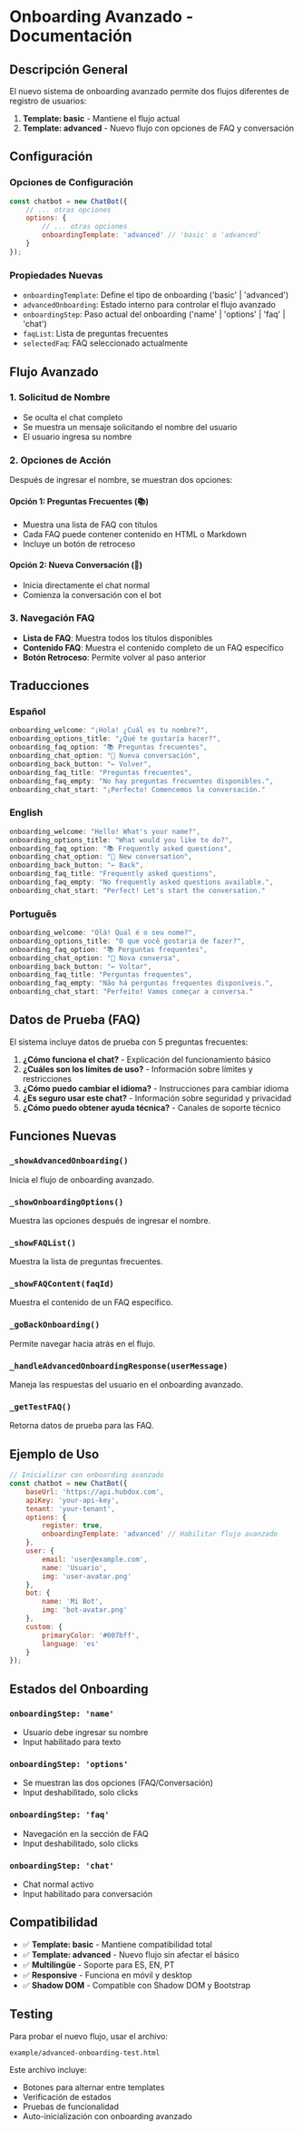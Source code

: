 # Onboarding Avanzado - Documentación

## Descripción General

El nuevo sistema de onboarding avanzado permite dos flujos diferentes de registro de usuarios:

1. **Template: basic** - Mantiene el flujo actual
2. **Template: advanced** - Nuevo flujo con opciones de FAQ y conversación

## Configuración

### Opciones de Configuración

```javascript
const chatbot = new ChatBot({
    // ... otras opciones
    options: {
        // ... otras opciones
        onboardingTemplate: 'advanced' // 'basic' o 'advanced'
    }
});
```

### Propiedades Nuevas

- `onboardingTemplate`: Define el tipo de onboarding ('basic' | 'advanced')
- `advancedOnboarding`: Estado interno para controlar el flujo avanzado
- `onboardingStep`: Paso actual del onboarding ('name' | 'options' | 'faq' | 'chat')
- `faqList`: Lista de preguntas frecuentes
- `selectedFaq`: FAQ seleccionado actualmente

## Flujo Avanzado

### 1. Solicitud de Nombre
- Se oculta el chat completo
- Se muestra un mensaje solicitando el nombre del usuario
- El usuario ingresa su nombre

### 2. Opciones de Acción
Después de ingresar el nombre, se muestran dos opciones:

#### Opción 1: Preguntas Frecuentes (📚)
- Muestra una lista de FAQ con títulos
- Cada FAQ puede contener contenido en HTML o Markdown
- Incluye un botón de retroceso

#### Opción 2: Nueva Conversación (💬)
- Inicia directamente el chat normal
- Comienza la conversación con el bot

### 3. Navegación FAQ
- **Lista de FAQ**: Muestra todos los títulos disponibles
- **Contenido FAQ**: Muestra el contenido completo de un FAQ específico
- **Botón Retroceso**: Permite volver al paso anterior

## Traducciones

### Español
```javascript
onboarding_welcome: "¡Hola! ¿Cuál es tu nombre?",
onboarding_options_title: "¿Qué te gustaría hacer?",
onboarding_faq_option: "📚 Preguntas frecuentes",
onboarding_chat_option: "💬 Nueva conversación",
onboarding_back_button: "← Volver",
onboarding_faq_title: "Preguntas frecuentes",
onboarding_faq_empty: "No hay preguntas frecuentes disponibles.",
onboarding_chat_start: "¡Perfecto! Comencemos la conversación."
```

### English
```javascript
onboarding_welcome: "Hello! What's your name?",
onboarding_options_title: "What would you like to do?",
onboarding_faq_option: "📚 Frequently asked questions",
onboarding_chat_option: "💬 New conversation",
onboarding_back_button: "← Back",
onboarding_faq_title: "Frequently asked questions",
onboarding_faq_empty: "No frequently asked questions available.",
onboarding_chat_start: "Perfect! Let's start the conversation."
```

### Português
```javascript
onboarding_welcome: "Olá! Qual é o seu nome?",
onboarding_options_title: "O que você gostaria de fazer?",
onboarding_faq_option: "📚 Perguntas frequentes",
onboarding_chat_option: "💬 Nova conversa",
onboarding_back_button: "← Voltar",
onboarding_faq_title: "Perguntas frequentes",
onboarding_faq_empty: "Não há perguntas frequentes disponíveis.",
onboarding_chat_start: "Perfeito! Vamos começar a conversa."
```

## Datos de Prueba (FAQ)

El sistema incluye datos de prueba con 5 preguntas frecuentes:

1. **¿Cómo funciona el chat?** - Explicación del funcionamiento básico
2. **¿Cuáles son los límites de uso?** - Información sobre límites y restricciones
3. **¿Cómo puedo cambiar el idioma?** - Instrucciones para cambiar idioma
4. **¿Es seguro usar este chat?** - Información sobre seguridad y privacidad
5. **¿Cómo puedo obtener ayuda técnica?** - Canales de soporte técnico

## Funciones Nuevas

### `_showAdvancedOnboarding()`
Inicia el flujo de onboarding avanzado.

### `_showOnboardingOptions()`
Muestra las opciones después de ingresar el nombre.

### `_showFAQList()`
Muestra la lista de preguntas frecuentes.

### `_showFAQContent(faqId)`
Muestra el contenido de un FAQ específico.

### `_goBackOnboarding()`
Permite navegar hacia atrás en el flujo.

### `_handleAdvancedOnboardingResponse(userMessage)`
Maneja las respuestas del usuario en el onboarding avanzado.

### `_getTestFAQ()`
Retorna datos de prueba para las FAQ.

## Ejemplo de Uso

```javascript
// Inicializar con onboarding avanzado
const chatbot = new ChatBot({
    baseUrl: 'https://api.hubdox.com',
    apiKey: 'your-api-key',
    tenant: 'your-tenant',
    options: {
        register: true,
        onboardingTemplate: 'advanced' // Habilitar flujo avanzado
    },
    user: {
        email: 'user@example.com',
        name: 'Usuario',
        img: 'user-avatar.png'
    },
    bot: {
        name: 'Mi Bot',
        img: 'bot-avatar.png'
    },
    custom: {
        primaryColor: '#007bff',
        language: 'es'
    }
});
```

## Estados del Onboarding

### `onboardingStep: 'name'`
- Usuario debe ingresar su nombre
- Input habilitado para texto

### `onboardingStep: 'options'`
- Se muestran las dos opciones (FAQ/Conversación)
- Input deshabilitado, solo clicks

### `onboardingStep: 'faq'`
- Navegación en la sección de FAQ
- Input deshabilitado, solo clicks

### `onboardingStep: 'chat'`
- Chat normal activo
- Input habilitado para conversación

## Compatibilidad

- ✅ **Template: basic** - Mantiene compatibilidad total
- ✅ **Template: advanced** - Nuevo flujo sin afectar el básico
- ✅ **Multilingüe** - Soporte para ES, EN, PT
- ✅ **Responsive** - Funciona en móvil y desktop
- ✅ **Shadow DOM** - Compatible con Shadow DOM y Bootstrap

## Testing

Para probar el nuevo flujo, usar el archivo:
```
example/advanced-onboarding-test.html
```

Este archivo incluye:
- Botones para alternar entre templates
- Verificación de estados
- Pruebas de funcionalidad
- Auto-inicialización con onboarding avanzado 